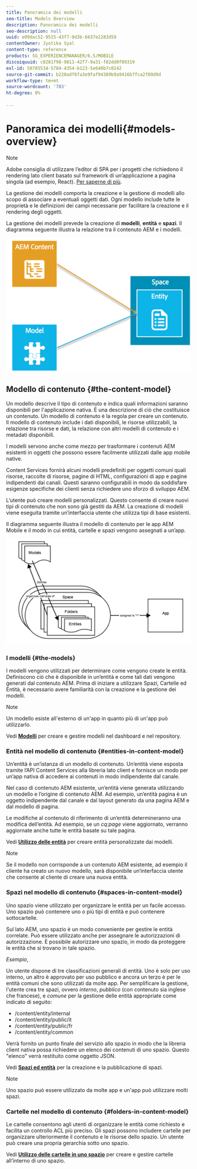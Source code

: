 ```yaml
---
title: Panoramica dei modelli
seo-title: Models Overview
description: Panoramica dei modelli
seo-description: null
uuid: e09dac52-9515-43f7-9d3b-6637e2283d59
contentOwner: Jyotika Syal
content-type: reference
products: SG_EXPERIENCEMANAGER/6.5/MOBILE
discoiquuid: c8281f98-9811-42f7-9a31-f82dd0f09319
exl-id: 50785534-5784-4354-b123-5e640b7c0242
source-git-commit: b220adf6fa3e9faf94389b9a9416b7fca2f89d9d
workflow-type: tm+mt
source-wordcount: '783'
ht-degree: 0%

---
```


# Panoramica dei modelli{#models-overview}

>[!NOTE]
>
>Adobe consiglia di utilizzare l’editor di SPA per i progetti che richiedono il rendering lato client basato sul framework di un’applicazione a pagina singola (ad esempio, React). [Per saperne di più](/help/sites-developing/spa-overview.md).

La gestione dei modelli comporta la creazione e la gestione di modelli allo scopo di associare a eventuali oggetti dati. Ogni modello include tutte le proprietà e le definizioni dei campi necessarie per facilitare la creazione e il rendering degli oggetti.

La gestione dei modelli prevede la creazione di **modelli**, **entità** e **spazi**. Il diagramma seguente illustra la relazione tra il contenuto AEM e i modelli.

![chlimage_1-81](assets/chlimage_1-81.png)

## Modello di contenuto {#the-content-model}

Un modello descrive il tipo di contenuto e indica quali informazioni saranno disponibili per l&#39;applicazione nativa. È una descrizione di ciò che costituisce un contenuto. Un modello di contenuto è la regola per creare un contenuto. Il modello di contenuto include i dati disponibili, le risorse utilizzabili, la relazione tra risorse e dati, la relazione con altri modelli di contenuto e i metadati disponibili.

I modelli servono anche come mezzo per trasformare i contenuti AEM esistenti in oggetti che possono essere facilmente utilizzati dalle app mobile native.

Content Services fornirà alcuni modelli predefiniti per oggetti comuni quali risorse, raccolte di risorse, pagine di HTML, configurazioni di app e pagine indipendenti dai canali. Questi saranno configurabili in modo da soddisfare esigenze specifiche dei clienti senza richiedere uno sforzo di sviluppo AEM.

L’utente può creare modelli personalizzati. Questo consente di creare nuovi tipi di contenuto che non sono già gestiti da AEM. La creazione di modelli viene eseguita tramite un’interfaccia utente che utilizza tipi di base esistenti.

Il diagramma seguente illustra il modello di contenuto per le app AEM Mobile e il modo in cui entità, cartelle e spazi vengono assegnati a un’app.

![chlimage_1-82](assets/chlimage_1-82.png)

### I modelli {#the-models}

I modelli vengono utilizzati per determinare come vengono create le entità. Definiscono ciò che è disponibile in un’entità e come tali dati vengono generati dal contenuto AEM. Prima di iniziare a utilizzare Spazi, Cartelle ed Entità, è necessario avere familiarità con la creazione e la gestione dei modelli.

>[!NOTE]
>
>Un modello esiste all&#39;esterno di un&#39;app in quanto più di un&#39;app può utilizzarlo.

Vedi **[Modelli](/help/mobile/administer-mobile-apps.md)** per creare e gestire modelli nel dashboard e nel repository.

### Entità nel modello di contenuto {#entities-in-content-model}

Un’entità è un’istanza di un modello di contenuto. Un’entità viene esposta tramite l’API Content Services alla libreria lato client e fornisce un modo per un’app nativa di accedere ai contenuti in modo indipendente dal canale.

Nel caso di contenuto AEM esistente, un’entità viene generata utilizzando un modello e l’origine di contenuto AEM. Ad esempio, un’entità pagina è un oggetto indipendente dal canale e dal layout generato da una pagina AEM e dal modello di pagina.

Le modifiche al contenuto di riferimento di un’entità determineranno una modifica dell’entità. Ad esempio, se un *cq:page* viene aggiornato, verranno aggiornate anche tutte le entità basate su tale pagina.

Vedi **[Utilizzo delle entità](/help/mobile/spaces-and-entities.md)** per creare entità personalizzate dai modelli.

>[!NOTE]
>
>Se il modello non corrisponde a un contenuto AEM esistente, ad esempio il cliente ha creato un nuovo modello, sarà disponibile un’interfaccia utente che consente al cliente di creare una nuova entità.

### Spazi nel modello di contenuto {#spaces-in-content-model}

Uno spazio viene utilizzato per organizzare le entità per un facile accesso. Uno spazio può contenere uno o più tipi di entità e può contenere sottocartelle.

Sul lato AEM, uno spazio è un modo conveniente per gestire le entità correlate. Può essere utilizzato anche per assegnare le autorizzazioni di autorizzazione. È possibile autorizzare uno spazio, in modo da proteggere le entità che si trovano in tale spazio.

*Esempio*,

Un utente dispone di tre classificazioni generali di entità. Uno è solo per uso interno, un altro è approvato per uso pubblico e ancora un terzo è per le entità comuni che sono utilizzati da molte app. Per semplificare la gestione, l&#39;utente crea tre spazi, ovvero *interno*, *pubblico* (con contenuto sia inglese che francese), e *comune* per la gestione delle entità appropriate come indicato di seguito:

* /content/entity/internal
* /content/entity/public/it
* /content/entity/public/fr
* /content/entity/common

Verrà fornito un punto finale del servizio allo spazio in modo che la libreria client nativa possa richiedere un elenco dei contenuti di uno spazio. Questo &quot;elenco&quot; verrà restituito come oggetto JSON.

Vedi **[Spazi ed entità](/help/mobile/spaces-and-entities.md)** per la creazione e la pubblicazione di spazi.

>[!NOTE]
>
>Uno spazio può essere utilizzato da molte app e un&#39;app può utilizzare molti spazi.

### Cartelle nel modello di contenuto {#folders-in-content-model}

Le cartelle consentono agli utenti di organizzare le entità come richiesto e facilita un controllo ACL più preciso. Gli spazi possono includere cartelle per organizzare ulteriormente il contenuto e le risorse dello spazio. Un utente può creare una propria gerarchia sotto uno spazio.

Vedi **[Utilizzo delle cartelle in uno spazio](/help/mobile/spaces-and-entities.md)** per creare e gestire cartelle all’interno di uno spazio.
